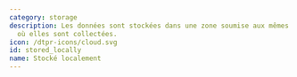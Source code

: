 ```yaml
---
category: storage
description: Les données sont stockées dans une zone soumise aux mêmes lois que celle
  où elles sont collectées.
icon: /dtpr-icons/cloud.svg
id: stored_locally
name: Stocké localement
---
```

